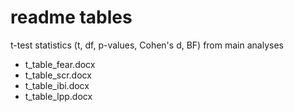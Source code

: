 # readme tables

t-test statistics (t, df, p-values, Cohen's d, BF) from main analyses

- t_table_fear.docx
- t_table_scr.docx
- t_table_ibi.docx
- t_table_lpp.docx